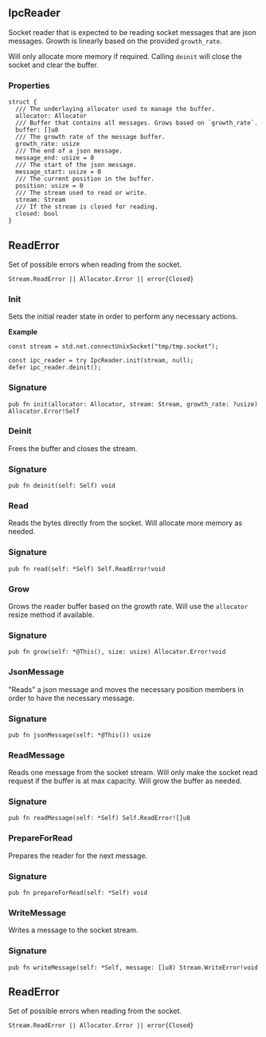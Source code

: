 ## IpcReader

Socket reader that is expected to be reading socket messages
that are json messages. Growth is linearly based on the provided `growth_rate`.

Will only allocate more memory if required.
Calling `deinit` will close the socket and clear the buffer.

### Properties

```zig
struct {
  /// The underlaying allocator used to manage the buffer.
  allocator: Allocator
  /// Buffer that contains all messages. Grows based on `growth_rate`.
  buffer: []u8
  /// The growth rate of the message buffer.
  growth_rate: usize
  /// The end of a json message.
  message_end: usize = 0
  /// The start of the json message.
  message_start: usize = 0
  /// The current position in the buffer.
  position: usize = 0
  /// The stream used to read or write.
  stream: Stream
  /// If the stream is closed for reading.
  closed: bool
}
```

## ReadError

Set of possible errors when reading from the socket.

```zig
Stream.ReadError || Allocator.Error || error{Closed}
```

### Init
Sets the initial reader state in order to perform any necessary actions.

**Example**
```zig
const stream = std.net.connectUnixSocket("tmp/tmp.socket");

const ipc_reader = try IpcReader.init(stream, null);
defer ipc_reader.deinit();
```

### Signature

```zig
pub fn init(allocator: Allocator, stream: Stream, growth_rate: ?usize) Allocator.Error!Self
```

### Deinit
Frees the buffer and closes the stream.

### Signature

```zig
pub fn deinit(self: Self) void
```

### Read
Reads the bytes directly from the socket. Will allocate more memory as needed.

### Signature

```zig
pub fn read(self: *Self) Self.ReadError!void
```

### Grow
Grows the reader buffer based on the growth rate. Will use the `allocator` resize
method if available.

### Signature

```zig
pub fn grow(self: *@This(), size: usize) Allocator.Error!void
```

### JsonMessage
"Reads" a json message and moves the necessary position members in order
to have the necessary message.

### Signature

```zig
pub fn jsonMessage(self: *@This()) usize
```

### ReadMessage
Reads one message from the socket stream.
Will only make the socket read request if the buffer is at max capacity.
Will grow the buffer as needed.

### Signature

```zig
pub fn readMessage(self: *Self) Self.ReadError![]u8
```

### PrepareForRead
Prepares the reader for the next message.

### Signature

```zig
pub fn prepareForRead(self: *Self) void
```

### WriteMessage
Writes a message to the socket stream.

### Signature

```zig
pub fn writeMessage(self: *Self, message: []u8) Stream.WriteError!void
```

## ReadError

Set of possible errors when reading from the socket.

```zig
Stream.ReadError || Allocator.Error || error{Closed}
```

